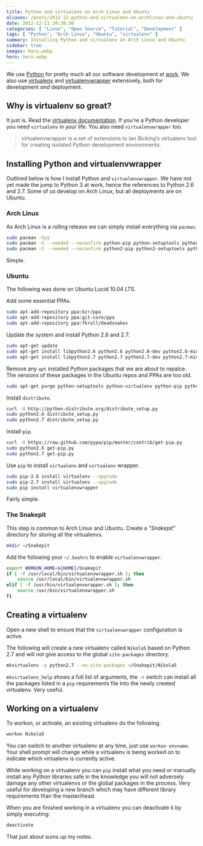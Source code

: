 ```yaml
---
title: Python and virtualenv on Arch Linux and Ubuntu
aliases: /posts/2012-12-python-and-virtualenv-on-archlinux-and-ubuntu
date: 2012-12-11 20:38:50
categories: [ "Linux", "Open Source", "Tutorial", "Development" ]
tags: [ "Python", "Arch Linux", "Ubuntu", "virtualenv" ]
summary: Installing Python and virtualenv on Arch Linux and Ubuntu
sidebar: true
images: hero.webp
hero: hero.webp
---
```


We use [Python](http://www.python.org) for pretty much all our software
development at [work](http://www.flightdataservices.com/). We also use
[virtualenv](http://www.virtualenv.org) and
[virtualenvwrapper](http://www.doughellmann.com/projects/virtualenvwrapper/)
extensively, both for development *and* deployment.

## Why is virtualenv so great?

It just is. Read the [virtualenv documentation](http://www.virtualenv.org/en/latest/).
If you're a Python developer you need `virtualenv` in your life. You also need
`virtualenvwrapper` too.

> virtualenvwrapper is a set of extensions to Ian Bicking’s virtualenv tool
> for creating isolated Python development environments.

## Installing Python and virtualenvwrapper

Outlined below is how I install Python and `virtualenvwrapper`. We have not
yet made the jump to Python 3 at work, hence the references to Python 2.6 and
2.7. Some of us develop on Arch Linux, but all deployments are on Ubuntu.

### Arch Linux

As Arch Linux is a rolling release we can simply install everything via
`pacman`.

```bash
sudo pacman -Syy
sudo pacman -S --needed --noconfirm python-pip python-setuptools python-virtualenv
sudo pacman -S --needed --noconfirm python2-pip python2-setuptools python2-virtualenv python-virtualenvwrapper"
```

Simple.

### Ubuntu

The following was done on Ubuntu Lucid 10.04 LTS.

Add some essential PPAs.

```bash
sudo apt-add-repository ppa:bzr/ppa
sudo apt-add-repository ppa:git-core/ppa
sudo apt-add-repository ppa:fkrull/deadsnakes
```

Update the system and install Python 2.6 and 2.7.

```bash
sudo apt-get update
sudo apt-get install libpython2.6 python2.6 python2.6-dev python2.6-minimal
sudo apt-get install libpython2.7 python2.7 python2.7-dev python2.7-minimal
```

Remove any `apt` installed Python packages that we are about to repalce. The
versions of these packages in the Ubuntu repos and PPAs are too old.

```bash
sudo apt-get purge python-setuptools python-virtualenv python-pip python-profiler
```

Install `distribute`.

```bash
curl -O http://python-distribute.org/distribute_setup.py
sudo python2.6 distribute_setup.py
sudo python2.7 distribute_setup.py
```

Install `pip`.

```bash
curl -O https://raw.github.com/pypa/pip/master/contrib/get-pip.py
sudo python2.6 get-pip.py
sudo python2.7 get-pip.py
```

Use `pip` to install `virtualenv` and `virtualenv` wrapper.

```bash
sudo pip-2.6 install virtualenv --upgrade
sudo pip-2.7 install virtualenv --upgrade
sudo pip install virtualenvwrapper
```

Fairly simple.

### The Snakepit

This step is common to Arch Linux and Ubuntu. Create a *"Snakepit"* directory for
storing all the virtualenvs.

```bash
mkdir ~/Snakepit
```

Add the following your `~/.bashrc` to enable `virtualenvwrapper`.

```bash
export WORKON_HOME=${HOME}/Snakepit
if [ -f /usr/local/bin/virtualenvwrapper.sh ]; then
    source /usr/local/bin/virtualenvwrapper.sh
elif [ -f /usr/bin/virtualenvwrapper.sh ]; then
    source /usr/bin/virtualenvwrapper.sh
fi
```

## Creating a virtualenv

Open a new shell to ensure that the `virtualenvwrapper` configuration is
active.

The following will create a new virtualenv called `Nikola5` based on Python
2.7 and will not give access to the global `site-packages` directory.

```bash
mkvirtualenv -p python2.7 --no-site-packages ~/Snakepit/Nikola5
```

`mkvirtualenv_help` shows a full list of arguments, the `-r` switch can install
all the packages listed in a `pip` requirements file into the newly created
virtualenv. Very useful.

## Working on a virtualenv

To workon, or activate, an existing virtualenv do the following.

```bash
workon Nikola5
```

You can switch to another virtualenv at any time, just use `workon envname`.
Your shell prompt will change while a virtualenv is being worked on to indicate
which virtualenv is currently active.

While working on a virtualenv you can `pip` install what you need or manually
install any Python libraries safe in the knowledge you will not adversely
damage any other virtualenvs or the global packages in the process. Very useful
for developing a new branch which may have different library requirements than
the master/head.

When you are finished working in a virtualenv you can deactivate it by simply
executing:

```bash
deactivate
```

That just about sums up my notes.
